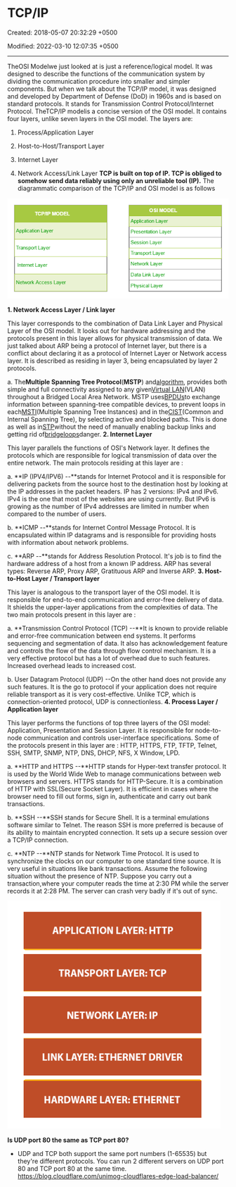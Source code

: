 # TCP/IP

Created: 2018-05-07 20:32:29 +0500

Modified: 2022-03-10 12:07:35 +0500

---

TheOSI Modelwe just looked at is just a reference/logical model. It was designed to describe the functions of the communication system by dividing the communication procedure into smaller and simpler components. But when we talk about the TCP/IP model, it was designed and developed by Department of Defense (DoD) in 1960s and is based on standard protocols. It stands for Transmission Control Protocol/Internet Protocol. TheTCP/IP modelis a concise version of the OSI model. It contains four layers, unlike seven layers in the OSI model. The layers are:

1.  Process/Application Layer

2.  Host-to-Host/Transport Layer

3.  Internet Layer

4.  Network Access/Link Layer
**TCP is built on top of IP. TCP is obliged to somehow send data reliably using only an unreliable tool (IP).**
The diagrammatic comparison of the TCP/IP and OSI model is as follows

![TCP/IP MODEL Application Layer Transport Layer Internet Layer Network Access Layer MODEL Application Layer Presentation Layer Session Layer Transport Layer Network Layer Data Link Layer Physical Layer ](media/TCP-IP-image1.png)

**1. Network Access Layer / Link layer**

This layer corresponds to the combination of Data Link Layer and Physical Layer of the OSI model. It looks out for hardware addressing and the protocols present in this layer allows for physical transmission of data.
We just talked about ARP being a protocol of Internet layer, but there is a conflict about declaring it as a protocol of Internet Layer or Network access layer. It is described as residing in layer 3, being encapsulated by layer 2 protocols.

a.  The**Multiple Spanning Tree Protocol**(**MSTP**) and[algorithm](https://en.wikipedia.org/wiki/Algorithm), provides both simple and full connectivity assigned to any given[Virtual LAN](https://en.wikipedia.org/wiki/Virtual_LAN)(VLAN) throughout a Bridged Local Area Network. MSTP uses[BPDUs](https://en.wikipedia.org/wiki/Bridge_Protocol_Data_Unit)to exchange information between spanning-tree compatible devices, to prevent loops in each[MSTI](https://en.wikipedia.org/wiki/Multiple_Spanning_Tree_Protocol#Multiple_Spanning_Tree_Instances_(MSTI))(Multiple Spanning Tree Instances) and in the[CIST](https://en.wikipedia.org/wiki/Multiple_Spanning_Tree_Protocol#Common_and_Internal_Spanning_Tree(CST/CIST))(Common and Internal Spanning Tree), by selecting active and blocked paths. This is done as well as in[STP](https://en.wikipedia.org/wiki/Spanning_Tree_Protocol)without the need of manually enabling backup links and getting rid of[bridge](https://en.wikipedia.org/wiki/Bridging_(networking))[loops](https://en.wikipedia.org/wiki/Switching_loop)danger.
**2. Internet Layer**

This layer parallels the functions of OSI's Network layer. It defines the protocols which are responsible for logical transmission of data over the entire network. The main protocols residing at this layer are :

a.  **IP (IPV4/IPV6) --**stands for Internet Protocol and it is responsible for delivering packets from the source host to the destination host by looking at the IP addresses in the packet headers. IP has 2 versions:
    IPv4 and IPv6. IPv4 is the one that most of the websites are using currently. But IPv6 is growing as the number of IPv4 addresses are limited in number when compared to the number of users.

b.  **ICMP --**stands for Internet Control Message Protocol. It is encapsulated within IP datagrams and is responsible for providing hosts with information about network problems.

c.  **ARP --**stands for Address Resolution Protocol. It's job is to find the hardware address of a host from a known IP address. ARP has several types: Reverse ARP, Proxy ARP, Gratituous ARP and Inverse ARP.
**3. Host-to-Host Layer / Transport layer**

This layer is analogous to the transport layer of the OSI model. It is responsible for end-to-end communication and error-free delivery of data. It shields the upper-layer applications from the complexities of data. The two main protocols present in this layer are :

a.  **Transmission Control Protocol (TCP) --**It is known to provide reliable and error-free communication between end systems. It performs sequencing and segmentation of data. It also has acknowledgement feature and controls the flow of the data through flow control mechanism. It is a very effective protocol but has a lot of overhead due to such features. Increased overhead leads to increased cost.

b.  User Datagram Protocol (UDP) --On the other hand does not provide any such features. It is the go to protocol if your application does not require reliable transport as it is very cost-effective. Unlike TCP, which is connection-oriented protocol, UDP is connectionless.
**4. Process Layer / Application layer**

This layer performs the functions of top three layers of the OSI model: Application, Presentation and Session Layer. It is responsible for node-to-node communication and controls user-interface specifications. Some of the protocols present in this layer are : HTTP, HTTPS, FTP, TFTP, Telnet, SSH, SMTP, SNMP, NTP, DNS, DHCP, NFS, X Window, LPD.

a.  **HTTP and HTTPS --**HTTP stands for Hyper-text transfer protocol. It is used by the World Wide Web to manage communications between web browsers and servers. HTTPS stands for HTTP-Secure. It is a combination of HTTP with SSL(Secure Socket Layer). It is efficient in cases where the browser need to fill out forms, sign in, authenticate and carry out bank transactions.

b.  **SSH --**SSH stands for Secure Shell. It is a terminal emulations software similar to Telnet. The reason SSH is more preferred is because of its ability to maintain encrypted connection. It sets up a secure session over a TCP/IP connection.

c.  **NTP --**NTP stands for Network Time Protocol. It is used to synchronize the clocks on our computer to one standard time source. It is very useful in situations like bank transactions. Assume the following situation without the presence of NTP. Suppose you carry out a transaction,where your computer reads the time at 2:30 PM while the server records it at 2:28 PM. The server can crash very badly if it's out of sync.

![](media/TCP-IP-image2.png)

**Is UDP port 80 the same as TCP port 80?**
-   UDP and TCP both support the same port numbers (1-65535) but they're different protocols. You can run 2 different servers on UDP port 80 and TCP port 80 at the same time.
<https://blog.cloudflare.com/unimog-cloudflares-edge-load-balancer/>